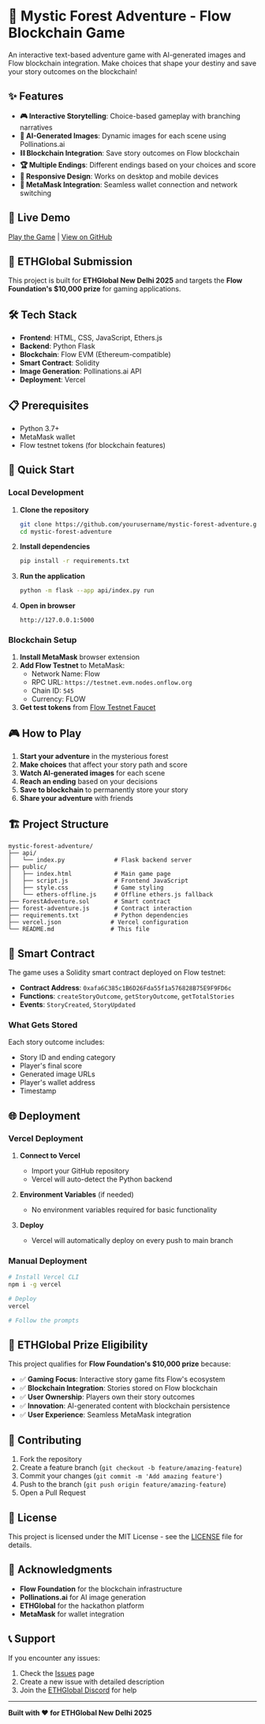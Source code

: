 # 🌲 Mystic Forest Adventure - Flow Blockchain Game

An interactive text-based adventure game with AI-generated images and Flow blockchain integration. Make choices that shape your destiny and save your story outcomes on the blockchain!

## ✨ Features

- **🎮 Interactive Storytelling**: Choice-based gameplay with branching narratives
- **🎨 AI-Generated Images**: Dynamic images for each scene using Pollinations.ai
- **⛓️ Blockchain Integration**: Save story outcomes on Flow blockchain
- **🏆 Multiple Endings**: Different endings based on your choices and score
- **📱 Responsive Design**: Works on desktop and mobile devices
- **🔗 MetaMask Integration**: Seamless wallet connection and network switching

## 🚀 Live Demo

[Play the Game](https://your-vercel-url.vercel.app) | [View on GitHub](https://github.com/yourusername/mystic-forest-adventure)

## 🎯 ETHGlobal Submission

This project is built for **ETHGlobal New Delhi 2025** and targets the **Flow Foundation's $10,000 prize** for gaming applications.

## 🛠️ Tech Stack

- **Frontend**: HTML, CSS, JavaScript, Ethers.js
- **Backend**: Python Flask
- **Blockchain**: Flow EVM (Ethereum-compatible)
- **Smart Contract**: Solidity
- **Image Generation**: Pollinations.ai API
- **Deployment**: Vercel

## 📋 Prerequisites

- Python 3.7+
- MetaMask wallet
- Flow testnet tokens (for blockchain features)

## 🚀 Quick Start

### Local Development

1. **Clone the repository**
   ```bash
   git clone https://github.com/yourusername/mystic-forest-adventure.git
   cd mystic-forest-adventure
   ```

2. **Install dependencies**
   ```bash
   pip install -r requirements.txt
   ```

3. **Run the application**
   ```bash
   python -m flask --app api/index.py run
   ```

4. **Open in browser**
   ```
   http://127.0.0.1:5000
   ```

### Blockchain Setup

1. **Install MetaMask** browser extension
2. **Add Flow Testnet** to MetaMask:
   - Network Name: Flow
   - RPC URL: `https://testnet.evm.nodes.onflow.org`
   - Chain ID: `545`
   - Currency: FLOW
3. **Get test tokens** from [Flow Testnet Faucet](https://testnet-faucet.onflow.org/)

## 🎮 How to Play

1. **Start your adventure** in the mysterious forest
2. **Make choices** that affect your story path and score
3. **Watch AI-generated images** for each scene
4. **Reach an ending** based on your decisions
5. **Save to blockchain** to permanently store your story
6. **Share your adventure** with friends

## 🏗️ Project Structure

```
mystic-forest-adventure/
├── api/
│   └── index.py              # Flask backend server
├── public/
│   ├── index.html            # Main game page
│   ├── script.js             # Frontend JavaScript
│   ├── style.css             # Game styling
│   └── ethers-offline.js     # Offline ethers.js fallback
├── ForestAdventure.sol       # Smart contract
├── forest-adventure.js       # Contract interaction
├── requirements.txt          # Python dependencies
├── vercel.json              # Vercel configuration
└── README.md                # This file
```

## 🔧 Smart Contract

The game uses a Solidity smart contract deployed on Flow testnet:

- **Contract Address**: `0xafa6C385c1B6D26Fda55f1a576828B75E9F9FD6c`
- **Functions**: `createStoryOutcome`, `getStoryOutcome`, `getTotalStories`
- **Events**: `StoryCreated`, `StoryUpdated`

### What Gets Stored

Each story outcome includes:
- Story ID and ending category
- Player's final score
- Generated image URLs
- Player's wallet address
- Timestamp

## 🌐 Deployment

### Vercel Deployment

1. **Connect to Vercel**
   - Import your GitHub repository
   - Vercel will auto-detect the Python backend

2. **Environment Variables** (if needed)
   - No environment variables required for basic functionality

3. **Deploy**
   - Vercel will automatically deploy on every push to main branch

### Manual Deployment

```bash
# Install Vercel CLI
npm i -g vercel

# Deploy
vercel

# Follow the prompts
```

## 🎯 ETHGlobal Prize Eligibility

This project qualifies for **Flow Foundation's $10,000 prize** because:

- ✅ **Gaming Focus**: Interactive story game fits Flow's ecosystem
- ✅ **Blockchain Integration**: Stories stored on Flow blockchain
- ✅ **User Ownership**: Players own their story outcomes
- ✅ **Innovation**: AI-generated content with blockchain persistence
- ✅ **User Experience**: Seamless MetaMask integration

## 🤝 Contributing

1. Fork the repository
2. Create a feature branch (`git checkout -b feature/amazing-feature`)
3. Commit your changes (`git commit -m 'Add amazing feature'`)
4. Push to the branch (`git push origin feature/amazing-feature`)
5. Open a Pull Request

## 📄 License

This project is licensed under the MIT License - see the [LICENSE](LICENSE) file for details.

## 🙏 Acknowledgments

- **Flow Foundation** for the blockchain infrastructure
- **Pollinations.ai** for AI image generation
- **ETHGlobal** for the hackathon platform
- **MetaMask** for wallet integration

## 📞 Support

If you encounter any issues:

1. Check the [Issues](https://github.com/yourusername/mystic-forest-adventure/issues) page
2. Create a new issue with detailed description
3. Join the [ETHGlobal Discord](https://discord.gg/ethglobal) for help

---

**Built with ❤️ for ETHGlobal New Delhi 2025**